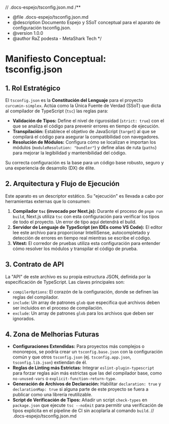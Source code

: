 // .docs-espejo/tsconfig.json.md
/**
 * @file .docs-espejo/tsconfig.json.md
 * @description Documento Espejo y SSoT conceptual para el aparato de configuración tsconfig.json.
 * @version 1.0.0
 * @author RaZ podesta - MetaShark Tech
 */

# Manifiesto Conceptual: tsconfig.json

## 1. Rol Estratégico

El `tsconfig.json` es la **Constitución del Lenguaje** para el proyecto `curcumin-simplex`. Actúa como la Única Fuente de Verdad (SSoT) que dicta al compilador de TypeScript (`tsc`) las reglas para:

*   **Validación de Tipos:** Define el nivel de rigurosidad (`strict: true`) con el que se analiza el código para prevenir errores en tiempo de ejecución.
*   **Transpilación:** Establece el objetivo de JavaScript (`target`) al que se compilará el código para asegurar la compatibilidad con navegadores.
*   **Resolución de Módulos:** Configura cómo se localizan e importan los módulos (`moduleResolution: "bundler"`) y define alias de ruta (`paths`) para mejorar la legibilidad y mantenibilidad del código.

Su correcta configuración es la base para un código base robusto, seguro y una experiencia de desarrollo (DX) de élite.

## 2. Arquitectura y Flujo de Ejecución

Este aparato es un descriptor estático. Su "ejecución" es llevada a cabo por herramientas externas que lo consumen:

1.  **Compilador `tsc` (invocado por Next.js):** Durante el proceso de `pnpm run build`, Next.js utiliza `tsc` con esta configuración para verificar los tipos de todo el proyecto. Un error de tipo aquí detendrá el build.
2.  **Servidor de Lenguaje de TypeScript (en IDEs como VS Code):** El editor lee este archivo para proporcionar IntelliSense, autocompletado y detección de errores en tiempo real mientras se escribe el código.
3.  **Vitest:** El corredor de pruebas utiliza esta configuración para entender cómo resolver los módulos y transpilar el código de prueba.

## 3. Contrato de API

La "API" de este archivo es su propia estructura JSON, definida por la especificación de TypeScript. Las claves principales son:

*   `compilerOptions`: El corazón de la configuración, donde se definen las reglas del compilador.
*   `include`: Un array de patrones `glob` que especifica qué archivos deben ser incluidos en el proceso de compilación.
*   `exclude`: Un array de patrones `glob` para los archivos que deben ser ignorados.

## 4. Zona de Melhorias Futuras

*   **Configuraciones Extendidas:** Para proyectos más complejos o monorepos, se podría crear un `tsconfig.base.json` con la configuración común y que otros `tsconfig.json` (ej. `tsconfig.app.json`, `tsconfig.lib.json`) extiendan de él.
*   **Reglas de Linting más Estrictas:** Integrar `eslint-plugin-typescript` para forzar reglas aún más estrictas que las del compilador base, como `no-unused-vars` o `explicit-function-return-type`.
*   **Generación de Archivos de Declaración:** Habilitar `declaration: true` y `declarationMap: true` si alguna parte de este proyecto se fuera a publicar como una librería reutilizable.
*   **Script de Verificación de Tipos:** Añadir un script `check-types` en `package.json` que ejecute `tsc --noEmit` para permitir una verificación de tipos explícita en el pipeline de CI sin acoplarla al comando `build`.
// .docs-espejo/tsconfig.json.md